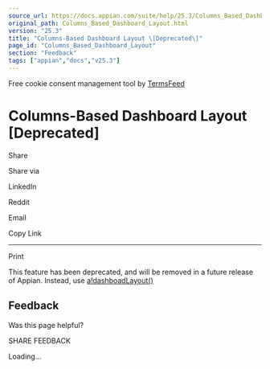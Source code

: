 ```yaml
---
source_url: https://docs.appian.com/suite/help/25.3/Columns_Based_Dashboard_Layout.html
original_path: Columns_Based_Dashboard_Layout.html
version: "25.3"
title: "Columns-Based Dashboard Layout \[Deprecated\]"
page_id: "Columns_Based_Dashboard_Layout"
section: "Feedback"
tags: ["appian","docs","v25.3"]
---
```



Free cookie consent management tool by [TermsFeed](https://www.termsfeed.com/)

# Columns-Based Dashboard Layout \[Deprecated\]

Share

Share via

LinkedIn

Reddit

Email

Copy Link

* * *

Print

This feature has been deprecated, and will be removed in a future release of Appian. Instead, use [a!dashboadLayout()](Dashboard_Layout.html)

## Feedback

Was this page helpful?

SHARE FEEDBACK

Loading...